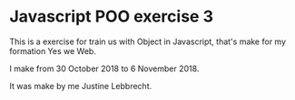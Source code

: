 # Javascript POO exercise 3

This is a exercise for train us with Object in Javascript, that's make for my formation Yes we Web.

I make from 30 October 2018 to 6 November 2018.

It was make by me Justine Lebbrecht.
